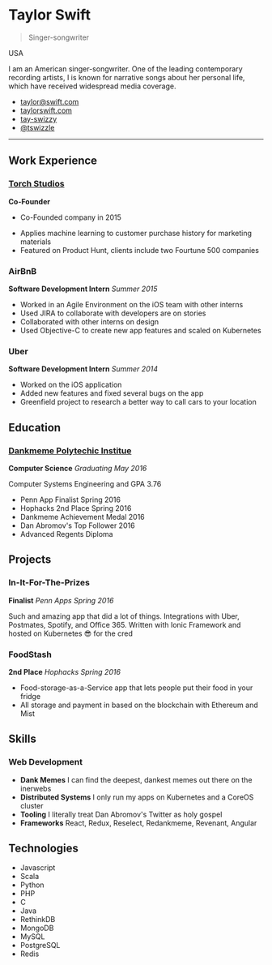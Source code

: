 # Taylor Swift

> Singer-songwriter

USA

I am an American singer-songwriter. One of the leading contemporary recording artists, I is known for narrative songs about her personal life, which have received widespread media coverage.

* [taylor@swift.com](mailto:taylor@swift.com 'email')
* [taylorswift.com](https://https://www.taylorswift.com 'website')
* [tay-swizzy](https://linkedin.com/in/tay-swizzy 'linkedin')
* [@tswizzle](https://github.com/tswizzle 'github')

---

## Work Experience

### [Torch Studios](http://www.torchstudios.com/)

**Co-Founder**

* Co-Founded company in 2015

- Applies machine learning to customer purchase history for marketing materials
- Featured on Product Hunt, clients include two Fourtune 500 companies

### AirBnB

**Software Development Intern**
_Summer 2015_

* Worked in an Agile Environment on the iOS team with other interns
* Used JIRA to collaborate with developers are on stories
* Collaborated with other interns on design
* Used Objective-C to create new app features and scaled on Kubernetes

### Uber

**Software Development Intern**
_Summer 2014_

* Worked on the iOS application
* Added new features and fixed several bugs on the app
* Greenfield project to research a better way to call cars to your location

## Education

### [Dankmeme Polytechic Institue](https://google.com?q=Dankmeme+Polytechic+Institue)

**Computer Science**
_Graduating May 2016_

Computer Systems Engineering and GPA 3.76

* Penn App Finalist Spring 2016
* Hophacks 2nd Place Spring 2016
* Dankmeme Achievement Medal 2016
* Dan Abromov's Top Follower 2016
* Advanced Regents Diploma

## Projects

### In-It-For-The-Prizes

**Finalist**
_Penn Apps Spring 2016_

Such and amazing app that did a lot of things. Integrations with Uber, Postmates, Spotify, and Office 365. Written with Ionic Framework and hosted on Kubernetes 😎 for the cred

### FoodStash

**2nd Place**
_Hophacks Spring 2016_

* Food-storage-as-a-Service app that lets people put their food in your fridge
* All storage and payment in based on the blockchain with Ethereum and Mist

## Skills

### Web Development

* **Dank Memes** I can find the deepest, dankest memes out there on the inerwebs
* **Distributed Systems** I only run my apps on Kubernetes and a CoreOS cluster
* **Tooling** I literally treat Dan Abromov's Twitter as holy gospel
* **Frameworks** React, Redux, Reselect, Redankmeme, Revenant, Angular

## Technologies

* Javascript
* Scala
* Python
* PHP
* C
* Java
* RethinkDB
* MongoDB
* MySQL
* PostgreSQL
* Redis
